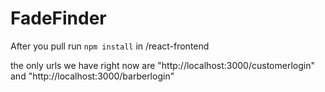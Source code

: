 # FadeFinder

After you pull run ``npm install`` in /react-frontend

the only urls we have right now are "http://localhost:3000/customerlogin" and "http://localhost:3000/barberlogin"